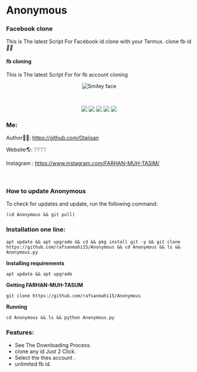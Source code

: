 # Anonymous
### Facebook clone
This is The latest Script For Facebook id clone with your Termux. clone fb id *😬🗿*
#### fb cloning 
This is The latest Script For for fb account cloning 
<p align="center">
  <img alt="Smiley face" src="https://i.postimg.cc/jj8P1s6k/Screenshot-20231113-000929-Termux.png">
</p>
<br>

<p align="center">
  <img src="https://img.shields.io/badge/Maintained%3F-Yes-green?style=for-the-badge">
  <img src="https://img.shields.io/github/license/khansaad1275/Termux-YTD?style=for-the-badge">
  <img src="https://img.shields.io/github/issues/khansaad1275/Termux-YTD?color=violet&style=for-the-badge">
  <img src="https://img.shields.io/github/forks/khansaad1275/Termux-YTD?color=teal&style=for-the-badge">
  <img src="https://img.shields.io/github/stars/khansaad1275/Termux-YTD?style=for-the-badge">
</p>

### Me:
Author👨‍💻: https://github.com/Gtajisan <br>

Website🌎: ❔❔❔❔ <br>

Instagram : https://www.instagram.com/FARHAN-MUH-TASIM/ <br>
<br>
<br>

### How to update Anonymous
To check for updates and update, run the following command:
```
(cd Anonymous && git pull)
```

### Installation one line:

```
apt update && apt upgrade && cd && pkg install git -y && git clone https://github.com/rafsanmahi15/Anonymous && cd Anonymous && ls &&
Anonymous.py

```


**Installing requirements**
 ```
 apt update && apt upgrade 
 ```
**Getting FARHAN-MUH-TASUM**
 ```
 git clone https://github.com/rafsanmahi15/Anonymous
 ```
 **Running**
 ```
 cd Anonymous && ls && python Anonymous.py 

 ```
### Features:
- See The Downloading Process.
- clone any id Just 2 Click.
- Select the thes account .
- unlimited fb id.

<br>
<br>

